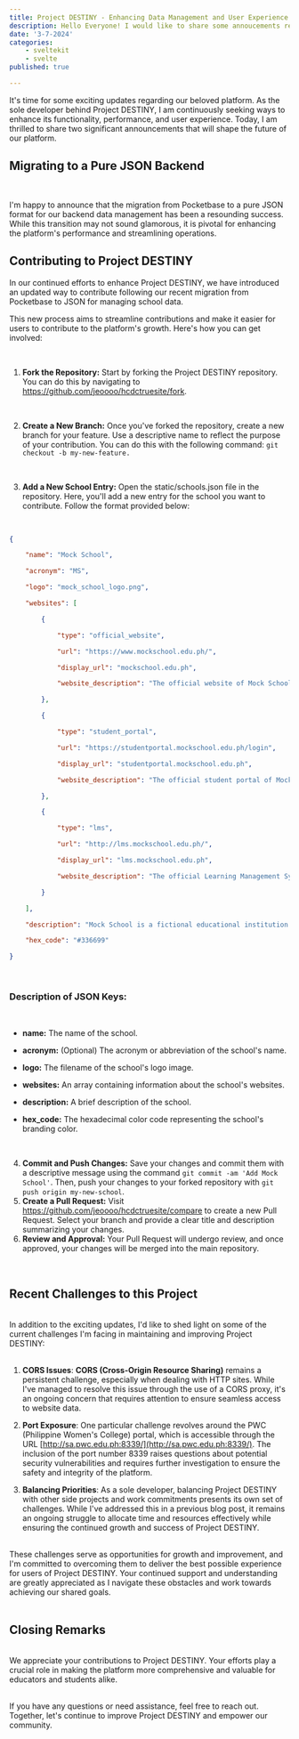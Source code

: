 ```yaml
---
title: Project DESTINY - Enhancing Data Management and User Experience
description: Hello Everyone! I would like to share some annoucements regarding Project DESTINY.
date: '3-7-2024'
categories:
    - sveltekit
    - svelte
published: true

---
```


It's time for some exciting updates regarding our beloved platform. As the sole developer behind Project DESTINY, I am continuously seeking ways to enhance its functionality, performance, and user experience. Today, I am thrilled to share two significant announcements that will shape the future of our platform.
<br>
<h2 class="text-3xl font-bold">Migrating to a Pure JSON Backend </h2>
<br>

I'm happy to announce that the migration from Pocketbase to a pure JSON format for our backend data management has been a resounding success. While this transition may not sound glamorous, it is pivotal for enhancing the platform's performance and streamlining operations.

## Contributing to Project DESTINY

In our continued efforts to enhance Project DESTINY, we have introduced an updated way to contribute following our recent migration from Pocketbase to JSON for managing school data. 

This new process aims to streamline contributions and make it easier for users to contribute to the platform's growth. Here's how you can get involved:

<br>

1. **Fork the Repository:** Start by forking the Project DESTINY repository. You can do this by navigating to https://github.com/jeoooo/hcdctruesite/fork.

<br>

2. **Create a New Branch:** Once you've forked the repository, create a new branch for your feature. Use a descriptive name to reflect the purpose of your contribution. You can do this with the following command: `git checkout -b my-new-feature.`

<br>

3. **Add a New School Entry:** Open the static/schools.json file in the repository. Here, you'll add a new entry for the school you want to contribute. Follow the format provided below:
   
<br>

```json
{

    "name": "Mock School",

    "acronym": "MS",

    "logo": "mock_school_logo.png",

    "websites": [

        {

            "type": "official_website",

            "url": "https://www.mockschool.edu.ph/",

            "display_url": "mockschool.edu.ph",

            "website_description": "The official website of Mock School"

        },

        {

            "type": "student_portal",

            "url": "https://studentportal.mockschool.edu.ph/login",

            "display_url": "studentportal.mockschool.edu.ph",

            "website_description": "The official student portal of Mock School"

        },

        {

            "type": "lms",

            "url": "http://lms.mockschool.edu.ph/",

            "display_url": "lms.mockschool.edu.ph",

            "website_description": "The official Learning Management System (LMS) of Mock School"

        }

    ],

    "description": "Mock School is a fictional educational institution providing high-quality education.",

    "hex_code": "#336699"

}
```

<br>

<h3 class="text-2xl font-bold">Description of JSON Keys:</h3>

<br>

- **name:** The name of the school.

- **acronym:** (Optional) The acronym or abbreviation of the school's name.

- **logo:** The filename of the school's logo image.

- **websites:** An array containing information about the school's websites.

- **description:**  A brief description of the school.

- **hex_code:**  The hexadecimal color code representing the school's branding color.

<br>

4. **Commit and Push Changes:** Save your changes and commit them with a descriptive message using the command `git commit -am 'Add Mock School'`. Then, push your changes to your forked repository with `git push origin my-new-school`.
5. **Create a Pull Request:** Visit https://github.com/jeoooo/hcdctruesite/compare to create a new Pull Request. Select your branch and provide a clear title and description summarizing your changes.
6. **Review and Approval:** Your Pull Request will undergo review, and once approved, your changes will be merged into the main repository.


<br>
<h2 class="text-3xl font-bold">Recent Challenges to this Project</h2>

<br>
In addition to the exciting updates, I'd like to shed light on some of the current challenges I'm facing in maintaining and improving Project DESTINY:
<br>
<br>

1. **CORS Issues**: **CORS (Cross-Origin Resource Sharing)** remains a persistent challenge, especially when dealing with HTTP sites. While I've managed to resolve this issue through the use of a CORS proxy, it's an ongoing concern that requires attention to ensure seamless access to website data.
    
2. **Port Exposure**: One particular challenge revolves around the PWC (Philippine Women's College) portal, which is accessible through the URL [http://sa.pwc.edu.ph:8339/](http://sa.pwc.edu.ph:8339/). The inclusion of the port number 8339 raises questions about potential security vulnerabilities and requires further investigation to ensure the safety and integrity of the platform.
    
3. **Balancing Priorities**: As a sole developer, balancing Project DESTINY with other side projects and work commitments presents its own set of challenges. While I've addressed this in a previous blog post, it remains an ongoing struggle to allocate time and resources effectively while ensuring the continued growth and success of Project DESTINY.
    
<br>
These challenges serve as opportunities for growth and improvement, and I'm committed to overcoming them to deliver the best possible experience for users of Project DESTINY. Your continued support and understanding are greatly appreciated as I navigate these obstacles and work towards achieving our shared goals.
<br>
<br>
<h2 class="text-3xl font-bold"> Closing Remarks </h2>
<br>
We appreciate your contributions to Project DESTINY. Your efforts play a crucial role in making the platform more comprehensive and valuable for educators and students alike.

<br>
<br>

If you have any questions or need assistance, feel free to reach out. Together, let's continue to improve Project DESTINY and empower our community.
